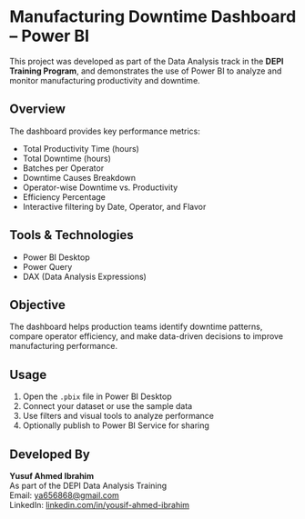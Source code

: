 # Manufacturing Downtime Dashboard – Power BI

This project was developed as part of the Data Analysis track in the **DEPI Training Program**, and demonstrates the use of Power BI to analyze and monitor manufacturing productivity and downtime.

## Overview

The dashboard provides key performance metrics:

- Total Productivity Time (hours)
- Total Downtime (hours)
- Batches per Operator
- Downtime Causes Breakdown
- Operator-wise Downtime vs. Productivity
- Efficiency Percentage
- Interactive filtering by Date, Operator, and Flavor

## Tools & Technologies

- Power BI Desktop
- Power Query
- DAX (Data Analysis Expressions)

## Objective

The dashboard helps production teams identify downtime patterns, compare operator efficiency, and make data-driven decisions to improve manufacturing performance.

## Usage

1. Open the `.pbix` file in Power BI Desktop
2. Connect your dataset or use the sample data
3. Use filters and visual tools to analyze performance
4. Optionally publish to Power BI Service for sharing

## Developed By

**Yusuf Ahmed Ibrahim**  
As part of the DEPI Data Analysis Training  
Email: ya656868@gmail.com  
LinkedIn: [linkedin.com/in/yousif-ahmed-ibrahim](https://www.linkedin.com/in/yousif-ahmed-ibrahim)

